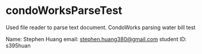 # condoWorksParseTest
Used file reader to parse text document. CondoWorks parsing water bill test

Name: Stephen Huang
email: stephen.huang380@gmail.com
student ID: s395huan
